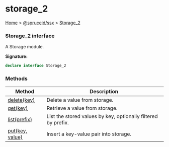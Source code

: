 # storage\_2

[Home](https://github.com/spruceid/ssx/blob/main/documentation/reference/ssx-sdk/index.md) > [@spruceid/ssx](../) > [Storage\_2](./)

### Storage\_2 interface

A Storage module.

**Signature:**

```typescript
declare interface Storage_2 
```

### Methods

| Method                                   | Description                                                   |
| ---------------------------------------- | ------------------------------------------------------------- |
| [delete(key)](ssx.storage\_2.delete.md)  | Delete a value from storage.                                  |
| [get(key)](ssx.storage\_2.get.md)        | Retrieve a value from storage.                                |
| [list(prefix)](ssx.storage\_2.list.md)   | List the stored values by key, optionally filtered by prefix. |
| [put(key, value)](ssx.storage\_2.put.md) | Insert a key-value pair into storage.                         |
